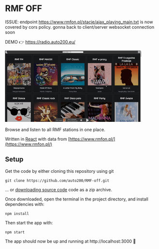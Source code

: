 # RMF OFF

ISSUE:
endpoint https://www.rmfon.pl/stacje/ajax_playing_main.txt is now covered by cors policy. gonna back to client/server websocket connection soon

DEMO 👉 https://radio.auto200.eu/

<img src="preview.gif" alt="preview" width="450px">

Browse and listen to all RMF stations in one place.

Written in [React](https://reactjs.org/) with data from [https://www.rmfon.pl/](https://www.rmfon.pl/)

## Setup

Get the code by either cloning this repository using git

```
git clone https://github.com/auto200/RMF-off.git
```

... or [downloading source code](https://github.com/auto200/RMF-off/archive/master.zip) code as a zip archive.

Once downloaded, open the terminal in the project directory, and install dependencies with:

```
npm install
```

Then start the app with:

```
npm start
```

The app should now be up and running at http://localhost:3000 🚀
